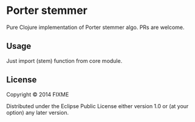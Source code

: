 # Porter stemmer

Pure Clojure implementation of Porter stemmer algo. PRs are welcome.

## Usage

Just import (stem) function from core module.

## License

Copyright © 2014 FIXME

Distributed under the Eclipse Public License either version 1.0 or (at
your option) any later version.
